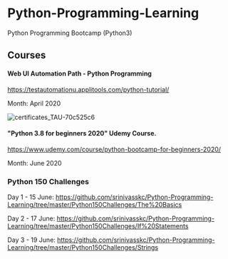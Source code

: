 # Python-Programming-Learning
Python Programming Bootcamp (Python3)

## Courses

####  Web UI Automation Path - Python Programming

https://testautomationu.applitools.com/python-tutorial/

Month: April 2020

![certificates_TAU-70c525c6](https://user-images.githubusercontent.com/26836928/85095794-1208aa00-b210-11ea-8a61-4680cbeed039.png)


#### "Python 3.8 for beginners 2020" Udemy Course. 

https://www.udemy.com/course/python-bootcamp-for-beginners-2020/ 

Month: June 2020



### Python 150 Challenges

Day 1 - 15 June: https://github.com/srinivasskc/Python-Programming-Learning/tree/master/Python150Challenges/The%20Basics

Day 2 - 17 June: https://github.com/srinivasskc/Python-Programming-Learning/tree/master/Python150Challenges/If%20Statements

Day 3 - 19 June: https://github.com/srinivasskc/Python-Programming-Learning/tree/master/Python150Challenges/Strings

